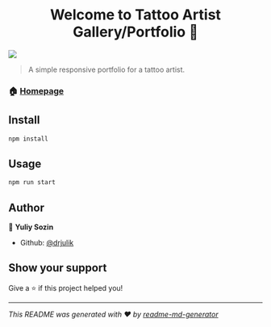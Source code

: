 <h1 align="center">Welcome to Tattoo Artist Gallery/Portfolio 👋</h1>
<p>
  <img src="https://img.shields.io/badge/version-1.0.0-blue.svg?cacheSeconds=2592000" />
</p>

> A simple responsive portfolio for a tattoo artist.

### 🏠 [Homepage](tanyakul.ink)

## Install

```sh
npm install
```

## Usage

```sh
npm run start
```

## Author

👤 **Yuliy Sozin**

* Github: [@drjulik](https://github.com/drjulik)

## Show your support

Give a ⭐️ if this project helped you!

***
_This README was generated with ❤️ by [readme-md-generator](https://github.com/kefranabg/readme-md-generator)_